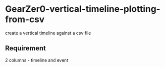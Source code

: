 # GearZer0-vertical-timeline-plotting-from-csv
create a vertical timeline against a csv file

## Requirement
2 columns - timeline and event
